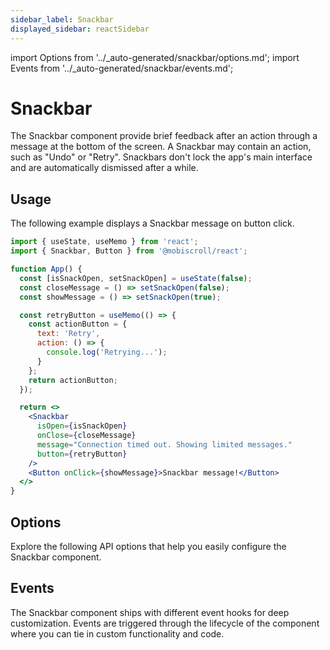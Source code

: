 ```yaml
---
sidebar_label: Snackbar
displayed_sidebar: reactSidebar
---
```


import Options from '../\_auto-generated/snackbar/options.md';
import Events from '../\_auto-generated/snackbar/events.md';

# Snackbar

The Snackbar component provide brief feedback after an action through a message at the bottom of the screen.
A Snackbar may contain an action, such as "Undo" or "Retry".
Snackbars don't lock the app's main interface and are automatically dismissed after a while.

## Usage

The following example displays a Snackbar message on button click.

```jsx
import { useState, useMemo } from 'react';
import { Snackbar, Button } from '@mobiscroll/react';

function App() {
  const [isSnackOpen, setSnackOpen] = useState(false);
  const closeMessage = () => setSnackOpen(false);
  const showMessage = () => setSnackOpen(true);

  const retryButton = useMemo(() => {
    const actionButton = {
      text: 'Retry',
      action: () => {
        console.log('Retrying...');
      }
    };
    return actionButton;
  });

  return <>
    <Snackbar
      isOpen={isSnackOpen}
      onClose={closeMessage}
      message="Connection timed out. Showing limited messages."
      button={retryButton}
    />
    <Button onClick={showMessage}>Snackbar message!</Button>
  </>
}
```

<div className="option-list">

## Options
Explore the following API options that help you easily configure the Snackbar component.

<Options />

## Events
The Snackbar component ships with different event hooks for deep customization. Events are triggered through the lifecycle of the component where you can tie in custom functionality and code.

<Events />

</div>
